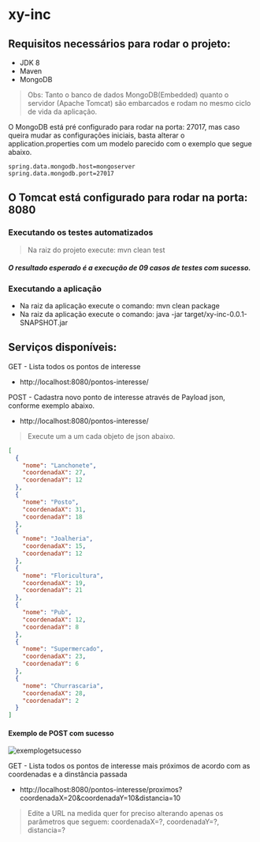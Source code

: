# xy-inc

## Requisitos necessários para rodar o projeto:

- JDK 8
- Maven
- MongoDB

> Obs: Tanto o banco de dados MongoDB(Embedded) quanto o servidor (Apache Tomcat) são embarcados e rodam no mesmo ciclo de vida da aplicação.

O MongoDB está pré configurado para rodar na porta: 27017, mas caso queira mudar as configurações iniciais, basta alterar o application.properties com um modelo parecido com o exemplo que segue abaixo.

```
spring.data.mongodb.host=mongoserver
spring.data.mongodb.port=27017
```

## O Tomcat está configurado para rodar na porta: 8080

### Executando os testes automatizados
> Na raiz do projeto execute: mvn clean test
##### O resultado esperado é a execução de 09 casos de testes com sucesso.

### Executando a aplicação
- Na raiz da aplicação execute o comando: mvn clean package 
- Na raiz da aplicação execute o comando: java -jar target/xy-inc-0.0.1-SNAPSHOT.jar

## Serviços disponíveis:

GET  - Lista todos os pontos de interesse
- http://localhost:8080/pontos-interesse/ 

POST - Cadastra novo ponto de interesse através de Payload json, conforme exemplo abaixo. 
- http://localhost:8080/pontos-interesse/ 

> Execute um a um cada objeto de json abaixo.

```json
[
  {
    "nome": "Lanchonete",
    "coordenadaX": 27,
    "coordenadaY": 12
  },
  {
    "nome": "Posto",
    "coordenadaX": 31,
    "coordenadaY": 18
  },
  {
    "nome": "Joalheria",
    "coordenadaX": 15,
    "coordenadaY": 12
  },
  {
    "nome": "Floricultura",
    "coordenadaX": 19,
    "coordenadaY": 21
  },
  {
    "nome": "Pub",
    "coordenadaX": 12,
    "coordenadaY": 8
  },
  {
    "nome": "Supermercado",
    "coordenadaX": 23,
    "coordenadaY": 6
  },
  {
    "nome": "Churrascaria",
    "coordenadaX": 28,
    "coordenadaY": 2
  }
]
```
#### Exemplo de POST com sucesso
![exemplogetsucesso](https://user-images.githubusercontent.com/6243119/30441612-503fc334-9950-11e7-97a4-935bf6917239.jpg)

GET - Lista todos os pontos de interesse mais próximos de acordo com as coordenadas e a dinstância passada
- http://localhost:8080/pontos-interesse/proximos?coordenadaX=20&coordenadaY=10&distancia=10
> Edite a URL na medida quer for preciso alterando apenas os parâmetros que seguem: coordenadaX=?, coordenadaY=?, distancia=?


